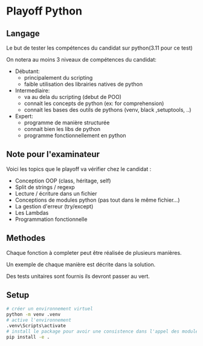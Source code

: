 # Playoff Python

## Langage
Le but de tester les compétences du candidat sur python(3.11 pour ce test)

On notera au moins 3 niveaux de compétences du candidat:
- Débutant:
  - principalement du scripting
  - faible utilisation des librairies natives de python
- Intermediaire:
  - va au dela du scripting (debut de POO)
  - connait les concepts de python (ex: for comprehension)
  - connait les bases des outils de pythons (venv, black ,setuptools, ..)
- Expert:
  - programme de manière structurée
  - connait bien les libs de python
  - programme fonctionnellement en python
  
## Note pour l'examinateur
Voici les topics que le playoff va vérifier chez le candidat : 
* Conception OOP (class, héritage, self)
* Split de strings / regexp
* Lecture / écriture dans un fichier
* Conceptions de modules python (pas tout dans le même fichier...)
* La gestion d'erreur (try/except)
* Les Lambdas
* Programmation fonctionnelle

## Methodes
Chaque fonction à completer peut être réalisée de plusieurs manières. 

Un exemple de chaque manière est décrite dans la solution.

Des tests unitaires sont fournis ils devront passer au vert.


## Setup
``` bash
# créer un environnement virtuel
python -m venv .venv
# active l'environnement
.venv\Scripts\activate
# install le package pour avoir une consistence dans l'appel des modules.
pip install -e .
```